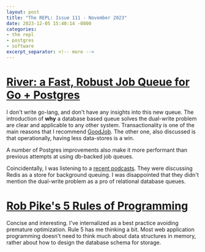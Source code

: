 ```yaml
---
layout: post
title: "The REPL: Issue 111 - November 2023"
date: 2023-12-05 15:40:14 -0800
categories:
- the repl
- postgres
- software
excerpt_separator: <!-- more -->
---
```



# [River: a Fast, Robust Job Queue for Go + Postgres](https://brandur.org/river)

I don't write go-lang, and don't have any insights into this new queue. The introduction of **why** a database based queue solves the dual-write problem are clear and applicable to any other system. Transactionality is one of the main reasons that I recommend [GoodJob](https://github.com/bensheldon/good_job). The other one, also discussed is that operationally, having less data-stores is a win.

A number of Postgres improvements also make it more performant than previous attempts at using db-backed job queues.

Coincidentally, I was listening to a [recent podcasts](https://yagni.fm/episodes/redis-w-nate-berkopec). They were discussing Redis as a store for background queuing. I was disappointed that they didn't mention the dual-write problem as a pro of relational database queues.

# [Rob Pike's 5 Rules of Programming](https://users.ece.utexas.edu/~adnan/pike.html)

Concise and interesting. I've internalized as a best practice avoiding premature optimization. Rule 5 has me thinking a bit. Most web application programming doesn't need to think much about data structures in memory, rather about how to design the database schema for storage.
